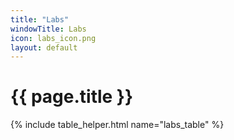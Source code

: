 ```yaml
---
title: "Labs"
windowTitle: Labs
icon: labs_icon.png
layout: default
---
```


# {{ page.title }}

{% include table_helper.html name="labs_table" %}
